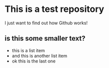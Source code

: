 # This is a test repository

I just want to find out how Github works!

## is this some smaller text?

* this is a list item
* and this is another list item
* ok this is the last one
